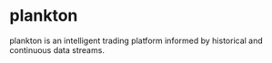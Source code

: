 # plankton

plankton is an intelligent trading platform informed by historical and continuous data streams.
